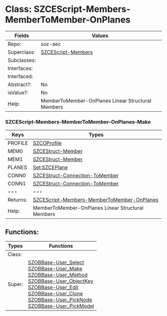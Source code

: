
# Class:	SZCEScript-Members-MemberToMember-OnPlanes

| Fields | Values |
| --------- | --------- |
| Repo: | soz-aec |
| Superclass: | [SZCEScript-Members](SZCEScript-Members.html) |
| Subclasses: |  |
| Interfaces: |  |
| Interfaced: |  |
| Abstract?: | No |
| isValue?: | No |
| Help: | MemberToMember-OnPlanes Linear Structural Members |

### SZCEScript-Members-MemberToMember-OnPlanes-Make

| Keys | Types |
| --------- | --------- |
| PROFILE | [SZCOProfile](SZCOProfile.html) |
| MEM0 | [SZCEStruct-Member](SZCEStruct-Member.html) |
| MEM1 | [SZCEStruct-Member](SZCEStruct-Member.html) |
| PLANES | [Set:SZCEPlane](SZCEPlane.html) |
| CONN0 | [SZCEStruct-Connection-ToMember](SZCEStruct-Connection-ToMember.html) |
| CONN1 | [SZCEStruct-Connection-ToMember](SZCEStruct-Connection-ToMember.html) |
| **---** | **---** |
| Returns: | [SZCEScript-Members-MemberToMember-OnPlanes](SZCEScript-Members-MemberToMember-OnPlanes.html) |
| Help: | MemberToMember-OnPlanes Linear Structural Members |


## Functions:

| Types | Functions |
| --------- | --------- |
| Class: |  |
| Super: | [SZOBBase-User_Select](SZOBBase.html) <br> [SZOBBase-User_Make](SZOBBase.html) <br> [SZOBBase-User_Method](SZOBBase.html) <br> [SZOBBase-User_ObjectKey](SZOBBase.html) <br> [SZOBBase-User_Edit](SZOBBase.html) <br> [SZOBBase-User_Clone](SZOBBase.html) <br> [SZOBBase-User_PickNode](SZOBBase.html) <br> [SZOBBase-User_PickModel](SZOBBase.html) |


